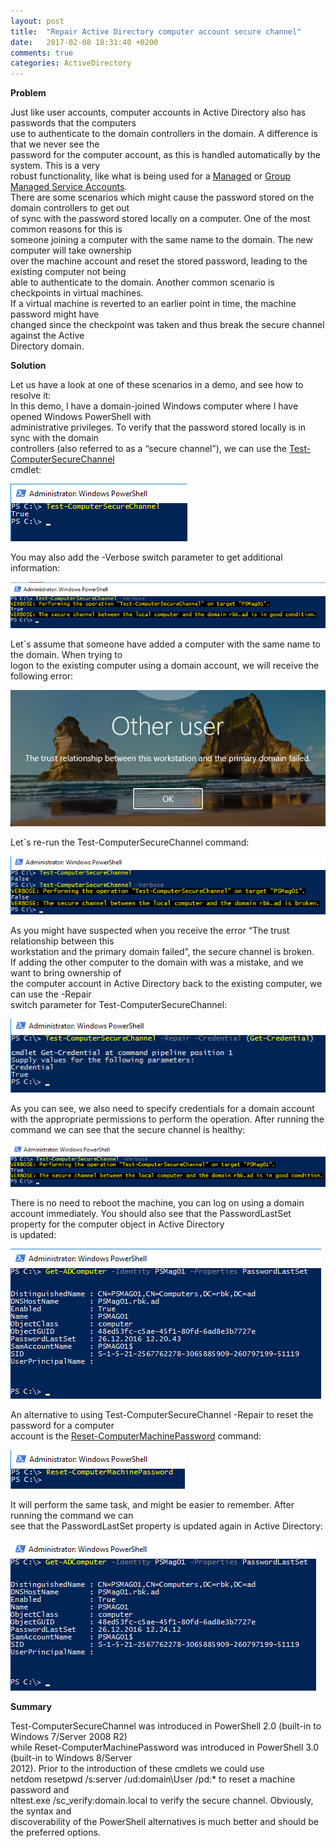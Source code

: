 ```yaml
---
layout: post
title:  "Repair Active Directory computer account secure channel"
date:   2017-02-08 18:31:40 +0200
comments: true
categories: ActiveDirectory
---
```


**Problem**

Just like user accounts, computer accounts in Active Directory also has passwords that the computers  
 use to authenticate to the domain controllers in the domain. A difference is that we never see the  
 password for the computer account, as this is handled automatically by the system. This is a very  
 robust functionality, like what is being used for a [Managed](https://technet.microsoft.com/en-us/library/dd560633(v=ws.10).aspx) or [Group Managed Service Accounts](https://technet.microsoft.com/en-us/library/hh831782(v=ws.11).aspx).  
There are some scenarios which might cause the password stored on the domain controllers to get out  
of sync with the password stored locally on a computer. One of the most common reasons for this is  
 someone joining a computer with the same name to the domain. The new computer will take ownership  
 over the machine account and reset the stored password, leading to the existing computer not being  
 able to authenticate to the domain. Another common scenario is checkpoints in virtual machines.  
 If a virtual machine is reverted to an earlier point in time, the machine password might have  
 changed since the checkpoint was taken and thus break the secure channel against the Active  
 Directory domain. 

**Solution**

Let us have a look at one of these scenarios in a demo, and see how to resolve it:  
In this demo, I have a domain-joined Windows computer where I have opened Windows PowerShell with   
administrative privileges. To verify that the password stored locally is in sync with the domain  
controllers (also referred to as a “secure channel”), we can use the [Test-ComputerSecureChannel](https://msdn.microsoft.com/en-us/powershell/reference/5.1/microsoft.powershell.management/test-computersecurechannel)  
cmdlet:  

![alt](/images/Test-ComputerSecureChannel_01.png)

You may also add the -Verbose switch parameter to get additional information:

![alt](/images/Test-ComputerSecureChannel_02.png)

Let`s assume that someone have added a computer with the same name to the domain. When trying to  
logon to the existing computer using a domain account, we will receive the following error:  

![alt](/images/Test-ComputerSecureChannel_03.png)

Let`s re-run the Test-ComputerSecureChannel command:  

![alt](/images/Test-ComputerSecureChannel_04.png)

As you might have suspected when you receive the error “The trust relationship between this  
workstation and the primary domain failed”, the secure channel is broken.  
If adding the other computer to the domain with was a mistake, and we want to bring ownership of  
the computer account in Active Directory back to the existing computer, we can use the -Repair  
switch parameter for Test-ComputerSecureChannel:  

![alt](/images/Test-ComputerSecureChannel_05.png)

As you can see, we also need to specify credentials for a domain account with the appropriate 
permissions to perform the operation. After running the command we can see that the secure channel 
is healthy:

![alt](/images/Test-ComputerSecureChannel_06.png)

There is no need to reboot the machine, you can log on using a domain account immediately.
You should also see that the PasswordLastSet property for the computer object in Active Directory  
 is updated:

![alt](/images/Test-ComputerSecureChannel_07.png)

An alternative to using Test-ComputerSecureChannel -Repair to reset the password for a computer  
account is the [Reset-ComputerMachinePassword](https://msdn.microsoft.com/en-us/powershell/reference/5.1/microsoft.powershell.management/reset-computermachinepassword) command:

![alt](/images/Test-ComputerSecureChannel_08.png)

It will perform the same task, and might be easier to remember. After running the command we can  
see that the PasswordLastSet property is updated again in Active Directory:

![alt](/images/Test-ComputerSecureChannel_09.png)

**Summary**

Test-ComputerSecureChannel was introduced in PowerShell 2.0 (built-in to Windows 7/Server 2008 R2)   
while Reset-ComputerMachinePassword was introduced in PowerShell 3.0 (built-in to Windows 8/Server  
2012). Prior to the introduction of these cmdlets we could use  
netdom resetpwd /s:server /ud:domain\User /pd:* to reset a machine password and  
nltest.exe /sc_verify:domain.local to verify the secure channel. Obviously, the syntax and  
discoverability of the PowerShell alternatives is much better and should be the preferred options.  